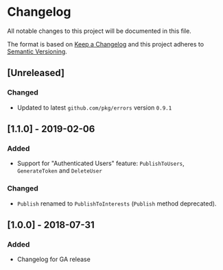 # Changelog
All notable changes to this project will be documented in this file.

The format is based on [Keep a Changelog](http://keepachangelog.com/en/1.0.0/)
and this project adheres to [Semantic Versioning](http://semver.org/spec/v2.0.0.html).

## [Unreleased]

### Changed
- Updated to latest `github.com/pkg/errors` version `0.9.1`

## [1.1.0] - 2019-02-06

### Added
- Support for "Authenticated Users" feature: `PublishToUsers`, `GenerateToken` and `DeleteUser`
### Changed
- `Publish` renamed to `PublishToInterests` (`Publish` method deprecated).

## [1.0.0] - 2018-07-31
### Added
 - Changelog for GA release
